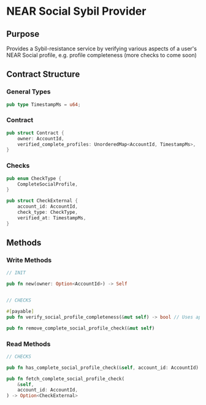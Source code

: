 # NEAR Social Sybil Provider

## Purpose

Provides a Sybil-resistance service by verifying various aspects of a user's NEAR Social profile, e.g. profile completeness (more checks to come soon)

## Contract Structure

### General Types

```rs
pub type TimestampMs = u64;
```

### Contract

```rs
pub struct Contract {
    owner: AccountId,
    verified_complete_profiles: UnorderedMap<AccountId, TimestampMs>,
}
```

### Checks

```rs
pub enum CheckType {
    CompleteSocialProfile,
}

pub struct CheckExternal {
    account_id: AccountId,
    check_type: CheckType,
    verified_at: TimestampMs,
}
```

## Methods

### Write Methods

```rs
// INIT

pub fn new(owner: Option<AccountId>) -> Self


// CHECKS

#[payable]
pub fn verify_social_profile_completeness(&mut self) -> bool // Uses approx. 190 bytes of storage. returns True if social profile was successfully verified as complete.

pub fn remove_complete_social_profile_check(&mut self)
```

### Read Methods

```rs
// CHECKS

pub fn has_complete_social_profile_check(&self, account_id: AccountId) -> bool

pub fn fetch_complete_social_profile_check(
    &self,
    account_id: AccountId,
) -> Option<CheckExternal>
```